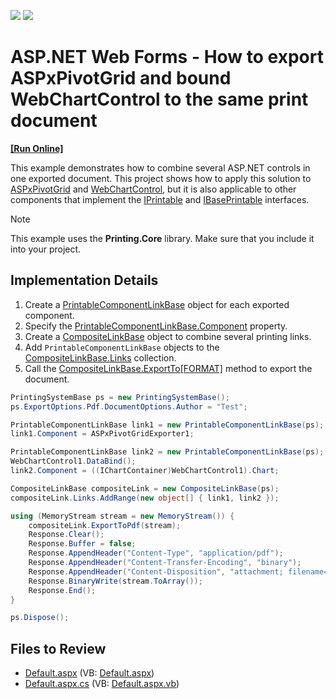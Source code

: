 <!-- default badges list -->
[![](https://img.shields.io/badge/Open_in_DevExpress_Support_Center-FF7200?style=flat-square&logo=DevExpress&logoColor=white)](https://supportcenter.devexpress.com/ticket/details/E1164)
[![](https://img.shields.io/badge/📖_How_to_use_DevExpress_Examples-e9f6fc?style=flat-square)](https://docs.devexpress.com/GeneralInformation/403183)
<!-- default badges end -->

# ASP.NET Web Forms - How to export ASPxPivotGrid and bound WebChartControl to the same print document
<!-- run online -->
**[[Run Online]](https://codecentral.devexpress.com/e1164/)**
<!-- run online end -->

This example demonstrates how to combine several ASP.NET controls in one exported document. This project shows how to apply this solution to [ASPxPivotGrid](https://docs.devexpress.com/AspNet/DevExpress.Web.ASPxPivotGrid.ASPxPivotGrid) and [WebChartControl](https://docs.devexpress.com/AspNet/DevExpress.XtraCharts.Web.WebChartControl), but it is also applicable to other components that implement the [IPrintable](https://docs.devexpress.com/WindowsForms/DevExpress.XtraPrinting.IPrintable) and [IBasePrintable](https://docs.devexpress.com/CoreLibraries/DevExpress.XtraPrinting.IBasePrintable) interfaces.
> [!NOTE]
> This example uses the **Printing.Core** library. Make sure that you include it into your project. 

## Implementation Details

1. Create a [PrintableComponentLinkBase](https://docs.devexpress.com/CoreLibraries/DevExpress.XtraPrintingLinks.PrintableComponentLinkBase) object for each exported component.
2. Specify the [PrintableComponentLinkBase.Component](https://docs.devexpress.com/CoreLibraries/DevExpress.XtraPrintingLinks.PrintableComponentLinkBase.Component) property. 
3. Create a [CompositeLinkBase](https://docs.devexpress.com/CoreLibraries/DevExpress.XtraPrintingLinks.CompositeLinkBase) object to combine several printing links.
4. Add `PrintableComponentLinkBase` objects to the [CompositeLinkBase.Links](https://docs.devexpress.com/CoreLibraries/DevExpress.XtraPrintingLinks.CompositeLinkBase.Links) collection. 
5. Call the [CompositeLinkBase.ExportTo[FORMAT]](https://docs.devexpress.com/CoreLibraries/devexpress.xtraprinting.linkbase.exporttodocx.overloads) method to export the document.

```csharp
PrintingSystemBase ps = new PrintingSystemBase();
ps.ExportOptions.Pdf.DocumentOptions.Author = "Test";

PrintableComponentLinkBase link1 = new PrintableComponentLinkBase(ps);
link1.Component = ASPxPivotGridExporter1;

PrintableComponentLinkBase link2 = new PrintableComponentLinkBase(ps);
WebChartControl1.DataBind();
link2.Component = ((IChartContainer)WebChartControl1).Chart;

CompositeLinkBase compositeLink = new CompositeLinkBase(ps);
compositeLink.Links.AddRange(new object[] { link1, link2 });

using (MemoryStream stream = new MemoryStream()) {
    compositeLink.ExportToPdf(stream);
    Response.Clear();
    Response.Buffer = false;
    Response.AppendHeader("Content-Type", "application/pdf");
    Response.AppendHeader("Content-Transfer-Encoding", "binary");
    Response.AppendHeader("Content-Disposition", "attachment; filename=test.pdf");
    Response.BinaryWrite(stream.ToArray());
    Response.End();
}

ps.Dispose();
```

## Files to Review

* [Default.aspx](./CS/Default.aspx) (VB: [Default.aspx](./VB/Default.aspx))
* [Default.aspx.cs](./CS/Default.aspx.cs) (VB: [Default.aspx.vb](./VB/Default.aspx.vb))
